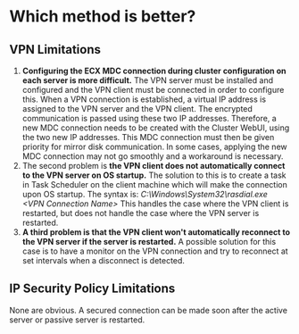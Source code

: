 # Which method is better?
## VPN Limitations
01. **Configuring the ECX MDC connection during cluster configuration on each server is more difficult.** The VPN server must be installed and configured and the VPN client must be connected in order to configure this. When a VPN connection is established, a virtual IP address is assigned to the VPN server and the VPN client. The encrypted communication is passed using these two IP addresses. Therefore, a new MDC connection needs to be created with the Cluster WebUI, using the two new IP addresses. This MDC connection must then be given priority for mirror disk communication. In some cases, applying the new MDC connection may not go smoothly and a workaround is necessary.
02. The second problem is **the VPN client does not automatically connect to the VPN server on OS startup.** The solution to this is to create a task in Task Scheduler on the client machine which will make the connection upon OS startup. The syntax is: *C:\Windows\System32\rasdial.exe \<VPN Connection Name\>* This handles the case where the VPN client is restarted, but does not handle the case where the VPN server is restarted.
03. **A third problem is that the VPN client won't automatically reconnect to the VPN server if the server is restarted.** A possible solution for this case is to have a monitor on the VPN connection and try to reconnect at set intervals when a disconnect is detected.
## IP Security Policy Limitations
None are obvious. A secured connection can be made soon after the active server or passive server is restarted.
